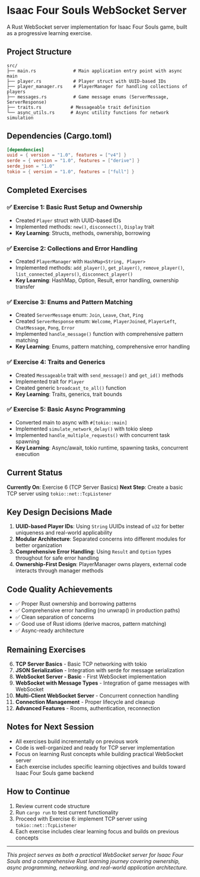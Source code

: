 # Isaac Four Souls WebSocket Server

A Rust WebSocket server implementation for Isaac Four Souls game, built as a progressive learning exercise.

## Project Structure

```
src/
├── main.rs              # Main application entry point with async main
├── player.rs            # Player struct with UUID-based IDs
├── player_manager.rs    # PlayerManager for handling collections of players
├── messages.rs          # Game message enums (ServerMessage, ServerResponse)
├── traits.rs           # Messageable trait definition
└── async_utils.rs      # Async utility functions for network simulation
```

## Dependencies (Cargo.toml)

```toml
[dependencies]
uuid = { version = "1.0", features = ["v4"] }
serde = { version = "1.0", features = ["derive"] }
serde_json = "1.0"
tokio = { version = "1.0", features = ["full"] }
```

## Completed Exercises

### ✅ Exercise 1: Basic Rust Setup and Ownership

- Created `Player` struct with UUID-based IDs
- Implemented methods: `new()`, `disconnect()`, `Display` trait
- **Key Learning**: Structs, methods, ownership, borrowing

### ✅ Exercise 2: Collections and Error Handling

- Created `PlayerManager` with `HashMap<String, Player>`
- Implemented methods: `add_player()`, `get_player()`, `remove_player()`, `list_connected_players()`, `disconnect_player()`
- **Key Learning**: HashMap, Option, Result, error handling, ownership transfer

### ✅ Exercise 3: Enums and Pattern Matching

- Created `ServerMessage` enum: `Join`, `Leave`, `Chat`, `Ping`
- Created `ServerResponse` enum: `Welcome`, `PlayerJoined`, `PlayerLeft`, `ChatMessage`, `Pong`, `Error`
- Implemented `handle_message()` function with comprehensive pattern matching
- **Key Learning**: Enums, pattern matching, comprehensive error handling

### ✅ Exercise 4: Traits and Generics

- Created `Messageable` trait with `send_message()` and `get_id()` methods
- Implemented trait for `Player`
- Created generic `broadcast_to_all()` function
- **Key Learning**: Traits, generics, trait bounds

### ✅ Exercise 5: Basic Async Programming

- Converted main to async with `#[tokio::main]`
- Implemented `simulate_network_delay()` with tokio sleep
- Implemented `handle_multiple_requests()` with concurrent task spawning
- **Key Learning**: Async/await, tokio runtime, spawning tasks, concurrent execution

## Current Status

**Currently On**: Exercise 6 (TCP Server Basics)
**Next Step**: Create a basic TCP server using `tokio::net::TcpListener`

## Key Design Decisions Made

1. **UUID-based Player IDs**: Using `String` UUIDs instead of `u32` for better uniqueness and real-world applicability
2. **Modular Architecture**: Separated concerns into different modules for better organization
3. **Comprehensive Error Handling**: Using `Result` and `Option` types throughout for safe error handling
4. **Ownership-First Design**: PlayerManager owns players, external code interacts through manager methods

## Code Quality Achievements

- ✅ Proper Rust ownership and borrowing patterns
- ✅ Comprehensive error handling (no unwrap() in production paths)
- ✅ Clean separation of concerns
- ✅ Good use of Rust idioms (derive macros, pattern matching)
- ✅ Async-ready architecture

## Remaining Exercises

6. **TCP Server Basics** - Basic TCP networking with tokio
7. **JSON Serialization** - Integration with serde for message serialization
8. **WebSocket Server - Basic** - First WebSocket implementation
9. **WebSocket with Message Types** - Integration of game messages with WebSocket
10. **Multi-Client WebSocket Server** - Concurrent connection handling
11. **Connection Management** - Proper lifecycle and cleanup
12. **Advanced Features** - Rooms, authentication, reconnection

## Notes for Next Session

- All exercises build incrementally on previous work
- Code is well-organized and ready for TCP server implementation
- Focus on learning Rust concepts while building practical WebSocket server
- Each exercise includes specific learning objectives and builds toward Isaac Four Souls game backend

## How to Continue

1. Review current code structure
2. Run `cargo run` to test current functionality
3. Proceed with Exercise 6: implement TCP server using `tokio::net::TcpListener`
4. Each exercise includes clear learning focus and builds on previous concepts

---

_This project serves as both a practical WebSocket server for Isaac Four Souls and a comprehensive Rust learning journey covering ownership, async programming, networking, and real-world application architecture._
